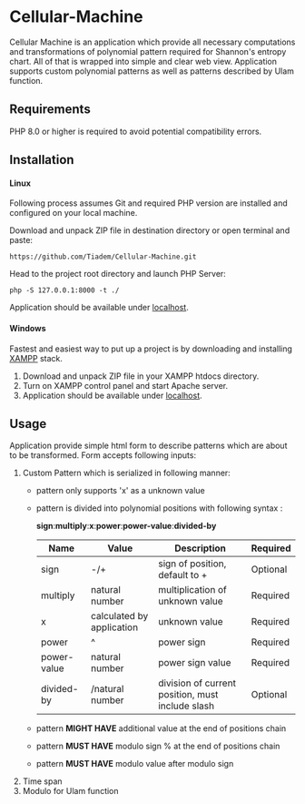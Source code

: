 # Cellular-Machine

Cellular Machine is an application which provide all necessary computations and transformations of polynomial pattern required for Shannon's entropy chart.
All of that is wrapped into simple and clear web view. Application supports custom polynomial patterns as well as patterns described by Ulam function.




## Requirements

PHP 8.0 or higher is required to avoid potential compatibility errors.


## Installation

#### Linux


Following process assumes Git and required PHP version are installed and configured on your local machine.

Download and unpack ZIP file in destination directory or open terminal and paste:
```
https://github.com/Tiadem/Cellular-Machine.git
```
Head to the project root directory and launch PHP Server:
```
php -S 127.0.0.1:8000 -t ./
```
Application should be available under [localhost](http://localhost:8000/).

#### Windows

Fastest and easiest way to put up a project is by downloading and installing [XAMPP](https://www.apachefriends.org/download.html) stack.

1. Download and unpack ZIP file in your XAMPP htdocs directory.
2. Turn on XAMPP control panel and start Apache server.
3. Application should be available under [localhost](http://localhost/Cellular-Machine).

## Usage

Application provide simple html form to describe patterns which are about to be transformed.
Form accepts following inputs:
1. Custom Pattern which is serialized in following manner:
    - pattern only supports 'x' as a unknown value
    - pattern is divided into polynomial positions with following syntax :

      **sign**:**multiply**:**x**:**power**:**power-value**:**divided-by**
   
      | **Name**    | **Value**             | **Description**                                  | **Required** |
      |-------------|---------------------------|--------------------------------------------------|--------------|
      | sign        | -/+                   | sign of position, default to +                   | Optional     |
      | multiply    | natural number        | multiplication of unknown value                  | Required     |
      | x           | calculated by application | unknown value                                    | Required     |
      | power       | ^                     | power sign                                       | Required     |
      | power-value | natural number        | power sign value                                 | Required     |
      | divided-by  | /natural number       | division of current position, must include slash | Optional     |
      
    - pattern **MIGHT HAVE** additional value at the end of positions chain
    - pattern **MUST HAVE** modulo sign % at the end of positions chain
    - pattern **MUST HAVE** modulo value after modulo sign
2. Time span
3. Modulo for Ulam function




